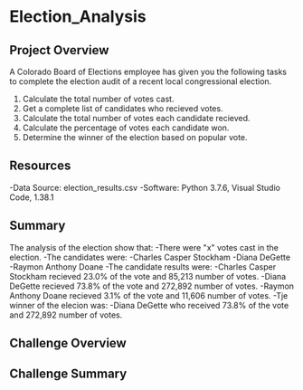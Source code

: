 # Election_Analysis

## Project Overview
A Colorado Board of Elections employee has given you the following tasks to complete the election audit of a recent local congressional election.

1. Calculate the total number of votes cast.
2. Get a complete list of candidates who recieved votes.
3. Calculate the total number of votes each candidate recieved.
4. Calculate the percentage of votes each candidate won.
5. Determine the winner of the election based on popular vote.

## Resources
-Data Source: election_results.csv
-Software: Python 3.7.6, Visual Studio Code, 1.38.1

## Summary
The analysis of the election show that:
-There were "x" votes cast in the election.
-The candidates were:
    -Charles Casper Stockham
    -Diana DeGette
    -Raymon Anthony Doane
-The candidate results were:
    -Charles Casper Stockham recieved 23.0% of the vote and 85,213 number of votes.
    -Diana DeGette recieved 73.8% of the vote and 272,892 number of votes.
    -Raymon Anthony Doane recieved 3.1% of the vote and 11,606 number of votes.
-Tje winner of the elecion was:
    -Diana DeGette who received 73.8% of the vote and 272,892 number of votes.
    
## Challenge Overview
## Challenge Summary
